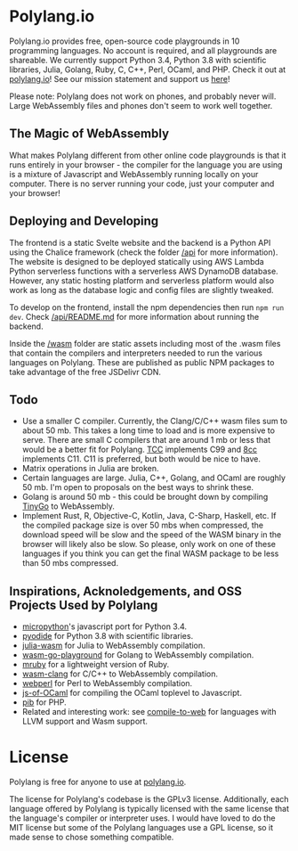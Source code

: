 # Polylang.io
Polylang.io provides free, open-source code playgrounds in 10 programming languages. No account is required, and all playgrounds are shareable. We currently support Python 3.4, Python 3.8 with scientific libraries, Julia, Golang, Ruby, C, C++, Perl, OCaml, and PHP. Check it out at [polylang.io](https://polylang.io)! See our mission statement and support us [here](https://polylang.io/#/support)!

Please note: Polylang does not work on phones, and probably never will. Large WebAssembly files and phones don't seem to work well together.

## The Magic of WebAssembly
What makes Polylang different from other online code playgrounds is that it runs entirely in your browser - the compiler for the language you are using is a mixture of Javascript and WebAssembly running locally on your computer. There is no server running your code, just your computer and your browser!

## Deploying and Developing
The frontend is a static Svelte website and the backend is a Python API using the Chalice framework (check the folder [/api](./api) for more information). The website is designed to be deployed statically using AWS Lambda Python serverless functions with a serverless AWS DynamoDB database. However, any static hosting platform and serverless platform would also work as long as the database logic and config files are slightly tweaked.

To develop on the frontend, install the npm dependencies then run `npm run dev`. Check [/api/README.md](./api/README.md) for more information about running the backend.

Inside the [/wasm](./wasm) folder are static assets including most of the .wasm files that contain the compilers and interpreters needed to run the various languages on Polylang. These are published as public NPM packages to take advantage of the free JSDelivr CDN.

## Todo
* Use a smaller C compiler. Currently, the Clang/C/C++ wasm files sum to about 50 mb. This takes a long time to load and is more expensive to serve. There are small C compilers that are around 1 mb or less that would be a better fit for Polylang. [TCC](https://github.com/TinyCC/tinycc) implements C99 and [8cc](https://github.com/rui314/8cc) implements C11. C11 is preferred, but both would be nice to have.
* Matrix operations in Julia are broken.
* Certain languages are large. Julia, C++, Golang, and OCaml are roughly 50 mb. I'm open to proposals on the best ways to shrink these.
* Golang is around 50 mb - this could be brought down by compiling [TinyGo](https://github.com/tinygo-org/tinygo) to WebAssembly.
* Implement Rust, R, Objective-C, Kotlin, Java, C-Sharp, Haskell, etc. If the compiled package size is over 50 mbs when compressed, the download speed will be slow and the speed of the WASM binary in the browser will likely also be slow. So please, only work on one of these languages if you think you can get the final WASM package to be less than 50 mbs compressed.

## Inspirations, Acknoledgements, and OSS Projects Used by Polylang
* [micropython](https://github.com/micropython/micropython/tree/master/ports/javascript)'s javascript port for Python 3.4.
* [pyodide](https://github.com/iodide-project/pyodide) for Python 3.8 with scientific libraries.
* [julia-wasm](https://github.com/Keno/julia-wasm) for Julia to WebAssembly compilation.
* [wasm-go-playground](https://github.com/ccbrown/wasm-go-playground) for Golang to WebAssembly compilation.
* [mruby](https://github.com/mruby/mruby) for a lightweight version of Ruby.
* [wasm-clang](https://github.com/binji/wasm-clang) for C/C++ to WebAssembly compilation.
* [webperl](https://github.com/haukex/webperl) for Perl to WebAssembly compilation.
* [js-of-OCaml](https://github.com/ocsigen/js_of_ocaml) for compiling the OCaml toplevel to Javascript.
* [pib](https://github.com/oraoto/pib) for PHP.
* Related and interesting work: see [compile-to-web](https://github.com/ChristianMurphy/compile-to-web) for languages with LLVM support and Wasm support.

# License
Polylang is free for anyone to use at [polylang.io](https://polylang.io).

The license for Polylang's codebase is the GPLv3 license. Additionally, each language offered by Polylang is typically licensed with the same license that the language's compiler or interpreter uses. I would have loved to do the MIT license but some of the Polylang languages use a GPL license, so it made sense to chose something compatible.
